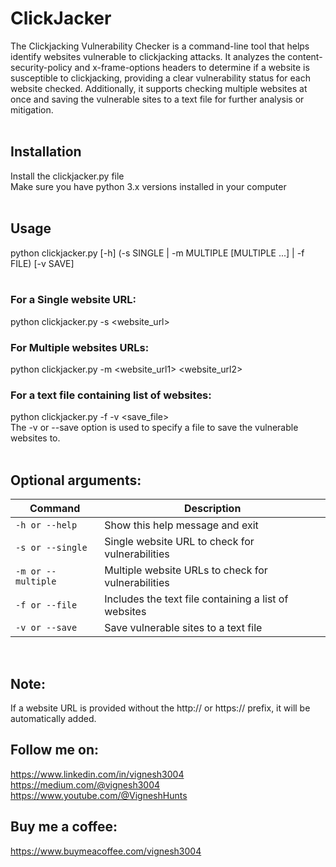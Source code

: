 # ClickJacker
The Clickjacking Vulnerability Checker is a command-line tool that helps identify websites vulnerable to clickjacking attacks. It analyzes the content-security-policy and x-frame-options headers to determine if a website is susceptible to clickjacking, providing a clear vulnerability status for each website checked. Additionally, it supports checking multiple websites at once and saving the vulnerable sites to a text file for further analysis or mitigation.
<br> 
<br>
## Installation
Install the clickjacker.py file <br>
Make sure you have python 3.x versions installed in your computer
<br>
<br>
## Usage 
python clickjacker.py [-h] (-s SINGLE | -m MULTIPLE [MULTIPLE ...] | -f FILE) [-v SAVE]
<br>
<br>
### For a Single website URL: 
python clickjacker.py -s <website_url>
<br>
### For Multiple websites URLs:
python clickjacker.py -m <website_url1> <website_url2>
<br>
### For a text file containing list of websites:
python clickjacker.py -f <filename> -v <save_file>
<br>
The -v or --save option is used to specify a file to save the vulnerable websites to.
<br>
<br>
## Optional arguments:
| Command | Description |
| --- | --- |
| `-h or --help ` | Show this help message and exit |
| `-s or --single` | Single website URL to check for vulnerabilities |
| `-m or --multiple` | Multiple website URLs to check for vulnerabilities |
| `-f or --file` | Includes the text file containing a list of websites |
| `-v or --save` | Save vulnerable sites to a text file |
<br>

## Note: <br>
If a website URL is provided without the http:// or https:// prefix, it will be automatically added.
 
## Follow me on: <br>
https://www.linkedin.com/in/vignesh3004 <br>
https://medium.com/@vignesh3004 <br>
https://www.youtube.com/@VigneshHunts
 
## Buy me a coffee:
https://www.buymeacoffee.com/vignesh3004
